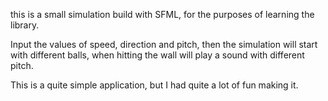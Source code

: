 this is a small simulation build with SFML, for the purposes of learning the library.

Input the values of speed, direction and pitch, then the simulation will start with different balls, when hitting the wall will play a sound with different pitch.

This is a quite simple application, but I had quite a lot of fun making it.
